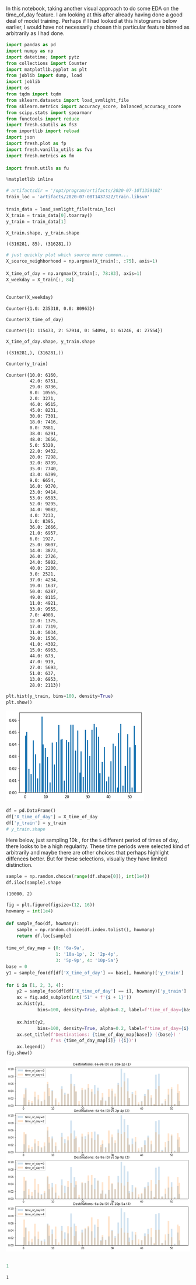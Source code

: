 
In this notebook, taking another visual approach to do some EDA on the time_of_day feature.
I am looking at this after already having done a good deal of model training. Perhaps if I had looked at this histograms below earlier, I would have not necessarily chosen this particular feature binned as arbitrarily as I had done.


```python
import pandas as pd
import numpy as np
import datetime; import pytz
from collections import Counter
import matplotlib.pyplot as plt
from joblib import dump, load
import joblib
import os
from tqdm import tqdm
from sklearn.datasets import load_svmlight_file
from sklearn.metrics import accuracy_score, balanced_accuracy_score
from scipy.stats import spearmanr
from functools import reduce
import fresh.s3utils as fs3
from importlib import reload
import json
import fresh.plot as fp
import fresh.vanilla_utils as fvu
import fresh.metrics as fm

import fresh.utils as fu

```


```python
%matplotlib inline
```


```python
# artifactsdir = '/opt/program/artifacts/2020-07-10T135910Z'
train_loc = 'artifacts/2020-07-08T143732Z/train.libsvm'

train_data = load_svmlight_file(train_loc)
X_train = train_data[0].toarray()
y_train = train_data[1]


```


```python
X_train.shape, y_train.shape
```




    ((316281, 85), (316281,))




```python
# just quickly plot which source more common... 
X_source_neighborhood = np.argmax(X_train[:, :75], axis=1)

X_time_of_day = np.argmax(X_train[:, 78:83], axis=1)
X_weekday = X_train[:, 84]
```


```python

Counter(X_weekday)
```




    Counter({1.0: 235318, 0.0: 80963})




```python
Counter(X_time_of_day)
```




    Counter({3: 115473, 2: 57914, 0: 54094, 1: 61246, 4: 27554})




```python
X_time_of_day.shape, y_train.shape
```




    ((316281,), (316281,))




```python
Counter(y_train)
```




    Counter({10.0: 6160,
             42.0: 6751,
             29.0: 8736,
             8.0: 10565,
             2.0: 3271,
             46.0: 9515,
             45.0: 8231,
             30.0: 7301,
             18.0: 7416,
             0.0: 7881,
             38.0: 6291,
             48.0: 3656,
             5.0: 5320,
             22.0: 9432,
             20.0: 7298,
             32.0: 8739,
             35.0: 7740,
             43.0: 6399,
             9.0: 6654,
             16.0: 9370,
             23.0: 9414,
             53.0: 6583,
             52.0: 9295,
             34.0: 9082,
             4.0: 7233,
             1.0: 8395,
             36.0: 2666,
             21.0: 6957,
             6.0: 1927,
             25.0: 8607,
             14.0: 3873,
             26.0: 2726,
             24.0: 5802,
             40.0: 2200,
             3.0: 2521,
             37.0: 4234,
             19.0: 1637,
             50.0: 6287,
             49.0: 8115,
             11.0: 4921,
             33.0: 9555,
             7.0: 4008,
             12.0: 1375,
             17.0: 7319,
             31.0: 5034,
             39.0: 1536,
             41.0: 4302,
             15.0: 6963,
             44.0: 673,
             47.0: 919,
             27.0: 5693,
             51.0: 637,
             13.0: 6953,
             28.0: 2113})




```python
plt.hist(y_train, bins=100, density=True)
plt.show()
```


![png](2020-08-05-woe_files/2020-08-05-woe_10_0.png)



```python
df = pd.DataFrame()
df['X_time_of_day'] = X_time_of_day
df['y_train'] = y_train
# y_train.shape
```

Here below, just sampling 10k , for the `5` different period of times of day, 
there looks to be a high regularity. These time periods were selected kind of arbitrarily and maybe there are other choices that perhaps highlight diffences better. But for these selections, visually they have limited distinction.


```python
sample = np.random.choice(range(df.shape[0]), int(1e4))
df.iloc[sample].shape
```




    (10000, 2)




```python
fig = plt.figure(figsize=(12, 16))
howmany = int(1e4)

def sample_foo(df, howmany):
    sample = np.random.choice(df.index.tolist(), howmany)
    return df.loc[sample]

time_of_day_map = {0: '6a-9a', 
                   1: '10a-1p', 2: '2p-4p', 
                   3: '5p-9p', 4: '10p-5a'}
base = 0
y1 = sample_foo(df[df['X_time_of_day'] == base], howmany)['y_train']

for i in [1, 2, 3, 4]:
    y2 = sample_foo(df[df['X_time_of_day'] == i], howmany)['y_train']
    ax = fig.add_subplot(int('51' + f'{i + 1}'))
    ax.hist(y1, 
            bins=100, density=True, alpha=0.2, label=f'time_of_day={base}')
    
    ax.hist(y2, 
            bins=100, density=True, alpha=0.2, label=f'time_of_day={i}')
    ax.set_title(f'Destinations: {time_of_day_map[base]} ({base}) '
                 f'vs {time_of_day_map[i]} ({i})')
    ax.legend()
fig.show()


```


![png](2020-08-05-woe_files/2020-08-05-woe_14_0.png)



```python

```


```python
1
```




    1


